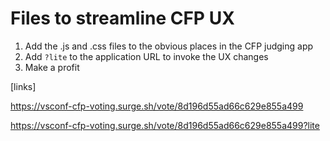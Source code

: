 
# Files to streamline CFP UX

1. Add the .js and .css files to the obvious places in the CFP judging app
1. Add `?lite` to the application URL to invoke the UX changes
1. Make a profit

[links]

https://vsconf-cfp-voting.surge.sh/vote/8d196d55ad66c629e855a499

https://vsconf-cfp-voting.surge.sh/vote/8d196d55ad66c629e855a499?lite
